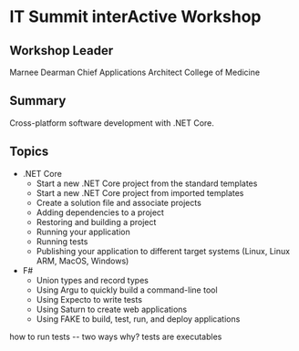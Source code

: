 # IT Summit interActive Workshop

## Workshop Leader

Marnee Dearman
Chief Applications Architect
College of Medicine

## Summary

Cross-platform software development with .NET Core.

## Topics

* .NET Core
  * Start a new .NET Core project from the standard templates
  * Start a new .NET Core project from imported templates
  * Create a solution file and associate projects
  * Adding dependencies to a project
  * Restoring and building a project
  * Running your application
  * Running tests
  * Publishing your application to different target systems (Linux, Linux ARM, MacOS, Windows)
* F#
  * Union types and record types
  * Using Argu to quickly build a command-line tool
  * Using Expecto to write tests
  * Using Saturn to create web applications
  * Using FAKE to build, test, run, and deploy applications

how to run tests -- two ways
why? tests are executables

